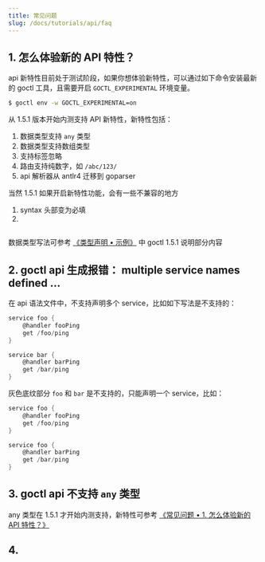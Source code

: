 ```yaml
---
title: 常见问题
slug: /docs/tutorials/api/faq
---
```


## 1. 怎么体验新的 API 特性？

api 新特性目前处于测试阶段，如果你想体验新特性，可以通过如下命令安装最新的 goctl 工具，且需要开启 `GOCTL_EXPERIMENTAL` 环境变量。

```bash
$ goctl env -w GOCTL_EXPERIMENTAL=on
```

从 1.5.1 版本开始内测支持 API 新特性，新特性包括：

1. 数据类型支持 `any` 类型
1. 数据类型支持数组类型
1. 支持标签忽略
1. 路由支持纯数字，如 `/abc/123/`
1. api 解析器从 antlr4 迁移到 goparser

当然 1.5.1 如果开启新特性功能，会有一些不兼容的地方
1. syntax 头部变为必填
2. 
```
```

数据类型写法可参考 <a href="/docs/tutorials/api/types#示例" target="_blank"> 《类型声明 • 示例》</a> 中 goctl 1.5.1 说明部分内容

## 2. goctl api 生成报错： multiple service names defined ...

在 api 语法文件中，不支持声明多个 service，比如如下写法是不支持的：

```go {1,6}
service foo {
    @handler fooPing
    get /foo/ping
}

service bar {
    @handler barPing
    get /bar/ping
}
```

灰色底纹部分 `foo` 和 `bar` 是不支持的，只能声明一个 service，比如：

```go {1,6}
service foo {
    @handler fooPing
    get /foo/ping
}

service foo {
    @handler barPing
    get /bar/ping
}
```

## 3. goctl api 不支持 `any` 类型

any 类型在 1.5.1 才开始内测支持，新特性可参考 <a href="/docs/tutorials/api/faq#1-怎么体验新的-api-特性" target="_blank"> 《常见问题 • 1. 怎么体验新的 API 特性？》</a>

## 4. 